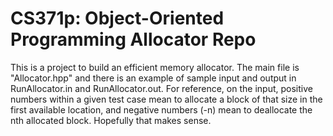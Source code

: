 # CS371p: Object-Oriented Programming Allocator Repo

This is a project to build an efficient memory allocator. The main file is "Allocator.hpp" and there is an example of sample input and output in RunAllocator.in and RunAllocator.out. For reference, on the input, positive numbers within a given test case mean to allocate a block of that size in the first available location, and negative numbers (-n) mean to deallocate the nth allocated block. Hopefully that makes sense.
